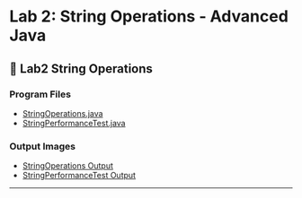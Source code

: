 # Lab 2: String Operations - Advanced Java

## 📁 Lab2 String Operations

### Program Files
- [StringOperations.java](./StringOperations.java)
- [StringPerformanceTest.java](./StringPerformanceTest.java)

### Output Images
- [StringOperations Output](./StringOperations.png)
- [StringPerformanceTest Output](./StringPerformanceTest.png)

---
